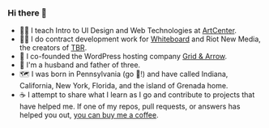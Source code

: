 ### Hi there 👋

- 👨‍🏫 I teach Intro to UI Design and Web Technologies at [ArtCenter](https://www.artcenter.edu/).
- 👨‍💻 I do contract development work for [Whiteboard](https://www.whiteboard.is) and Riot New Media, the creators of [TBR](https://mytbr.co).
- 🔌 I co-founded the WordPress hosting company [Grid & Arrow](https://gridandarrow.com).
- 🏡 I'm a husband and father of three.
- 🗺 I was born in Pennsylvania (go 🐧!) and have called Indiana, California, New York, Florida, and the island of Grenada home.
- ☕️ I attempt to share what I learn as I go and contribute to projects that have helped me. If one of my repos, pull requests, or answers has helped you out, [you can buy me a coffee](https://www.buymeacoffee.com/tpaulson).
